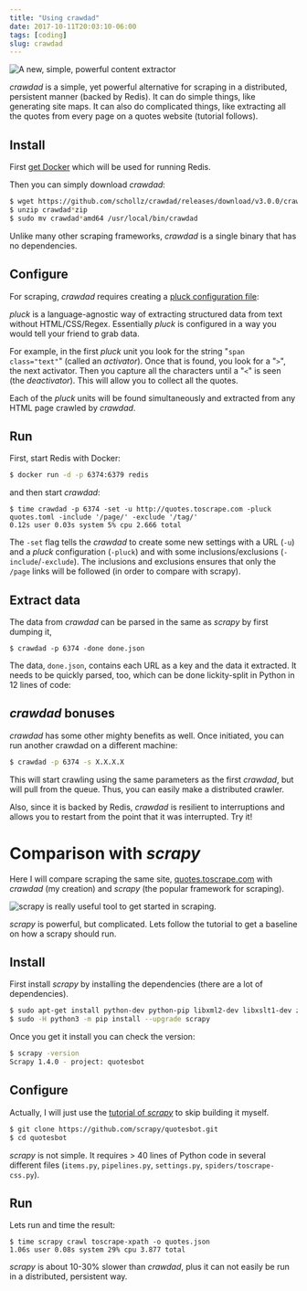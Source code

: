 ```yaml
---
title: "Using crawdad"
date: 2017-10-11T20:03:10-06:00
tags: [coding]
slug: crawdad
---
```




![A new, simple, powerful content extractor](https://user-images.githubusercontent.com/6550035/31456157-58663efe-ae76-11e7-8e53-6a2a5b7a196c.png)

*crawdad* is a simple, yet powerful alternative for scraping in a distributed, persistent manner (backed by Redis). It can  do simple things, like generating site maps. It can also do complicated things, like extracting all the quotes from every page on a quotes website (tutorial follows).

## Install

First [get Docker](https://www.docker.com/community-edition) which will be used for running Redis. 

Then you can simply download *crawdad*:

```sh
$ wget https://github.com/schollz/crawdad/releases/download/v3.0.0/crawdad_3.0.0_linux_amd64.zip
$ unzip crawdad*zip
$ sudo mv crawdad*amd64 /usr/local/bin/crawdad
```

Unlike many other scraping frameworks, *crawdad* is a single binary that has no dependencies.

## Configure

For scraping, *crawdad* requires creating a [pluck configuration file](https://github.com/schollz/pluck#use-config-file):

<script src="https://gist.github.com/schollz/02205b5c1a3c5ade132e17ce61ce1213.js"></script>

*pluck* is a language-agnostic way of extracting structured data from text without HTML/CSS/Regex. Essentially *pluck* is configured in a way you would tell your friend to grab data.

For example, in the first *pluck* unit you look for the string "`span class="text"`" (called an *activator*). Once that is found, you look for a "`>`", the next activator. Then you capture all the characters until a "`<`" is seen (the *deactivator*). This will allow you to collect all the quotes.

Each of the *pluck* units will be found simultaneously and extracted from any HTML page crawled by *crawdad*.

## Run

First, start Redis with Docker:

```sh
$ docker run -d -p 6374:6379 redis
```

and then start *crawdad*:

```
$ time crawdad -p 6374 -set -u http://quotes.toscrape.com -pluck quotes.toml -include '/page/' -exclude '/tag/'
0.12s user 0.03s system 5% cpu 2.666 total
```

The `-set` flag tells the *crawdad* to create some new settings with a URL (`-u`) and a *pluck* configuration (`-pluck`) and with some inclusions/exclusions (`-include`/`-exclude`). The inclusions and exclusions ensures that only the `/page` links will be followed (in order to compare with scrapy).


## Extract data

The data from *crawdad* can be parsed in the same as *scrapy* by first dumping it,

```
$ crawdad -p 6374 -done done.json
```


The data, `done.json`, contains each URL as a key and the data it extracted. It needs to be quickly parsed, too, which can be done lickity-split in Python in 12 lines of code:

<script src="https://gist.github.com/schollz/f27547bb4716fc14fd574e9bbdad57a1.js"></script>

## *crawdad* bonuses

*crawdad* has some other mighty benefits as well. Once initiated, you can run another crawdad on a different machine:

```sh
$ crawdad -p 6374 -s X.X.X.X
```

This will start crawling using the same parameters as the first *crawdad*, but will pull from the queue. Thus, you can easily make a distributed crawler.

Also, since it is backed by Redis, *crawdad* is resilient to interruptions and allows you to restart from the point that it was interrupted. Try it!

# Comparison with *scrapy*

Here I will compare scraping the same site, [quotes.toscrape.com](http://quotes.toscrape.com/) with *crawdad* (my creation) and *scrapy* (the popular framework for scraping).

![scrapy is really useful tool to get started in scraping.](https://user-images.githubusercontent.com/6550035/31486741-b06865e4-aef5-11e7-8b0d-c5ed107b25b4.png)

*scrapy* is powerful, but complicated. Lets follow the tutorial to get a baseline on how a scrapy should run. 

## Install

First install *scrapy* by installing the dependencies (there are a lot of dependencies).

```sh
$ sudo apt-get install python-dev python-pip libxml2-dev libxslt1-dev zlib1g-dev libffi-dev libssl-dev
$ sudo -H python3 -m pip install --upgrade scrapy
```

Once you get it install you can check the version:

```sh
$ scrapy -version
Scrapy 1.4.0 - project: quotesbot
```

## Configure

Actually, I will just use the [tutorial of *scrapy*](https://github.com/scrapy/quotesbot) to skip building it myself.

```sh
$ git clone https://github.com/scrapy/quotesbot.git
$ cd quotesbot
```
*scrapy* is not simple. It requires > 40 lines of Python code in several different files (`items.py`, `pipelines.py`, `settings.py`, `spiders/toscrape-css.py`). 


## Run

Lets run and time the result:

```
$ time scrapy crawl toscrape-xpath -o quotes.json
1.06s user 0.08s system 29% cpu 3.877 total
```

*scrapy* is about 10-30% slower than *crawdad*, plus it can not easily be run in a distributed, persistent way.




